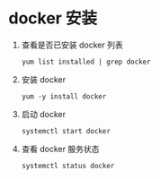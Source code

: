 # docker 安装

1. 查看是否已安装 docker 列表

   `yum list installed | grep docker`

2. 安装 docker

   `yum -y install docker`

 3. 启动 docker

    `systemctl start docker`

4. 查看 docker 服务状态

   `systemctl status docker`

